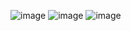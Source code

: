 ![image](https://github.com/andyfisher37/kadry/assets/41448099/ad34d01d-b5a2-4c4e-b6c6-43e4b6e88e1e)
![image](https://github.com/andyfisher37/kadry/assets/41448099/58e341d1-17d0-47d2-adb3-f6b3e2c6252c)
![image](https://github.com/andyfisher37/kadry/assets/41448099/2664adc3-0679-4af4-a038-b202965df2cb)

